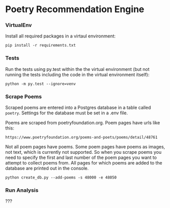 # Poetry Recommendation Engine

### VirtualEnv
Install all required packages in a virtaul environment:

`pip install -r requirements.txt`

### Tests
Run the tests using py.test within the the virtual environment (but not running the tests including the code in the virtual environment itself):

`python -m py.test --ignore=venv`

### Scrape Poems

Scraped poems are entered into a Postgres database in a table called `poetry`. Settings for the database must be set in a .env file.

Poems are scraped from poetryfoundation.org. Poem pages have urls like this:

`https://www.poetryfoundation.org/poems-and-poets/poems/detail/48761`

Not all poem pages have poems. Some poem pages have poems as images, not text, which is currently not supported. So when you scrape poems you need to specify the first and last number of the poem pages you want to attempt to collect poems from. All pages for which poems are added to the database are printed out in the console.

`python create_db.py --add-poems -s 48000 -e 48050`

### Run Analysis

???
